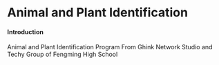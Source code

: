 # Animal and Plant Identification

#### Introduction
Animal and Plant Identification Program From Ghink Network Studio and Techy Group of Fengming High School
